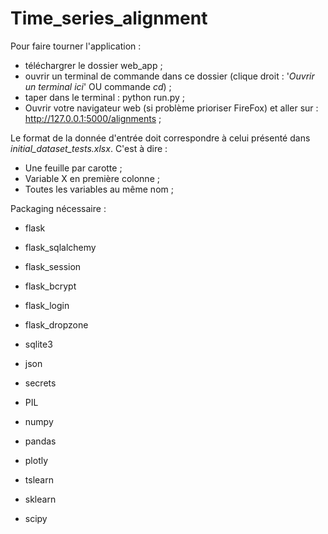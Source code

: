 # Time_series_alignment

Pour faire tourner l'application :
  - téléchargrer le dossier web_app ;
  - ouvrir un terminal de commande dans ce dossier (clique droit : '_Ouvrir un terminal ici_' OU commande _cd_) ;
  - taper dans le terminal : python run.py ;
  - Ouvrir votre navigateur web (si problème prioriser FireFox) et aller sur : http://127.0.0.1:5000/alignments ;

Le format de la donnée d'entrée doit correspondre à celui présenté dans _initial_dataset_tests.xlsx_. C'est à dire :
  - Une feuille par carotte ;
  - Variable X en première colonne ;
  - Toutes les variables au même nom ;

Packaging nécessaire :
  - flask
  - flask_sqlalchemy
  - flask_session
  - flask_bcrypt
  - flask_login
  - flask_dropzone
  - sqlite3
  - json
  - secrets
  - PIL

  - numpy
  - pandas
  - plotly
  - tslearn
  - sklearn
  - scipy
